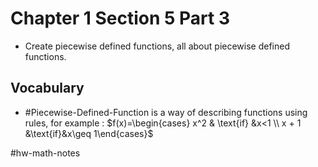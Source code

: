 # Chapter 1 Section 5 Part 3
- Create piecewise defined functions, all about piecewise defined functions.

## Vocabulary
- #Piecewise-Defined-Function is a way of describing functions using rules, for example : $f(x)=\begin{cases} x^2 & \text{if} &x<1 \\ x + 1 &\text{if}&x\geq 1\end{cases}$

#hw-math-notes